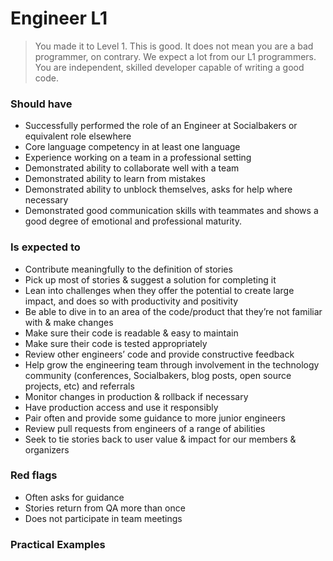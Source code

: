 # Engineer L1
> You made it to Level 1. This is good. It does not mean you are a bad programmer, on contrary. We expect a lot from our L1 programmers. You are independent, skilled developer capable of writing a good code.

### Should have

* Successfully performed the role of an Engineer at Socialbakers or equivalent role elsewhere
* Core language competency in at least one language
* Experience working on a team in a professional setting
* Demonstrated ability to collaborate well with a team
* Demonstrated ability to learn from mistakes
* Demonstrated ability to unblock themselves, asks for help where necessary
* Demonstrated good communication skills with teammates and shows a good degree of emotional and professional maturity.

### Is expected to

* Contribute meaningfully to the definition of stories
* Pick up most of stories & suggest a solution for completing it
* Lean into challenges when they offer the potential to create large impact, and does so with productivity and positivity
* Be able to dive in to an area of the code/product that they’re not familiar with & make changes
* Make sure their code is readable & easy to maintain
* Make sure their code is tested appropriately
* Review other engineers’ code and provide constructive feedback
* Help grow the engineering team through involvement in the technology community (conferences, Socialbakers, blog posts, open source projects, etc) and referrals
* Monitor changes in production & rollback if necessary
* Have production access and use it responsibly
* Pair often and provide some guidance to more junior engineers
* Review pull requests from engineers of a range of abilities
* Seek to tie stories back to user value & impact for our members & organizers

### Red flags
* Often asks for guidance 
* Stories return from QA more than once
* Does not participate in team meetings

### Practical Examples
